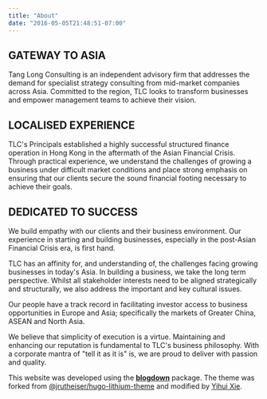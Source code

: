 ```yaml
---
title: "About"
date: "2016-05-05T21:48:51-07:00"
---
```

## GATEWAY TO ASIA
Tang Long Consulting is an independent advisory firm that addresses the demand for specialist strategy consulting from mid-market companies across Asia. Committed to the region, TLC looks to transform businesses and empower management teams to achieve their vision.

## LOCALISED EXPERIENCE
TLC's Principals established a highly successful structured finance operation in Hong Kong in the aftermath of the Asian Financial Crisis. Through practical experience, we understand the challenges of growing a business under difficult market conditions and place strong emphasis on ensuring that our clients secure the sound financial footing necessary to achieve their goals.

## DEDICATED TO SUCCESS
We build empathy with our clients and their business environment. Our experience in starting and building businesses, especially in the post-Asian Financial Crisis era, is first hand. 

TLC has an affinity for, and understanding of, the challenges facing growing businesses in today's Asia. In building a business, we take the long term perspective. Whilst all stakeholder interests need to be aligned strategically and structurally, we also address the important and key cultural issues. 

Our people have a track record in facilitating investor access to business opportunities in Europe and Asia; specifically the markets of Greater China, ASEAN and North Asia. 

We believe that simplicity of execution is a virtue. Maintaining and enhancing our reputation is fundamental to TLC's business philosophy. With a corporate mantra of "tell it as it is" is, we are proud to deliver with passion and quality.


This website was developed using the [**blogdown**](https://github.com/rstudio/blogdown) package. The theme was forked from [@jrutheiser/hugo-lithium-theme](https://github.com/jrutheiser/hugo-lithium-theme) and modified by [Yihui Xie](https://github.com/yihui/hugo-lithium-theme).
